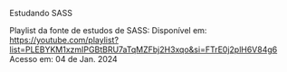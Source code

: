 Estudando SASS

Playlist da fonte de estudos de SASS:
Disponível em: https://youtube.com/playlist?list=PLEBYKM1xzmIPGBtBRU7aTqMZFbj2H3xqo&si=FTrE0j2plH6V84g6 Acesso em: 04 de Jan. 2024
